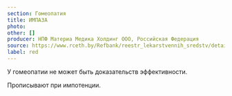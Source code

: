 ```yaml
---
section: Гомеопатия
title: ИМПАЗА
photo:
other: []
producer: НПФ Материа Медика Холдинг ООО, Российская Федерация
source: https://www.rceth.by/Refbank/reestr_lekarstvennih_sredstv/details/5654_02_07_12_17
label: red
---
```


У гомеопатии не может быть доказательств эффективности.

Прописывают при импотенции.
